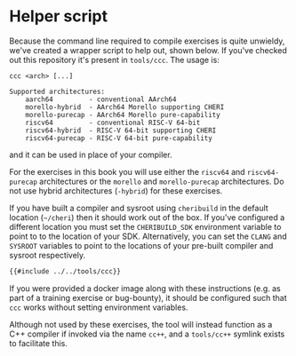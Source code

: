 # Helper script

Because the command line required to compile exercises is quite unwieldy, we've created a wrapper script to help out, shown below.  If you've checked out this repository it's present in `tools/ccc`.  The usage is:
```
ccc <arch> [...]

Supported architectures:
	aarch64         - conventional AArch64
	morello-hybrid  - AArch64 Morello supporting CHERI
	morello-purecap - AArch64 Morello pure-capability
	riscv64         - conventional RISC-V 64-bit
	riscv64-hybrid  - RISC-V 64-bit supporting CHERI
	riscv64-purecap - RISC-V 64-bit pure-capability
```
and it can be used in place of your compiler.

For the exercises in this book you will use either the `riscv64` and `riscv64-purecap` architectures or the `morello` and `morello-purecap` architectures.  Do not use hybrid architectures (`-hybrid`) for these exercises.

If you have built a compiler and sysroot using `cheribuild` in the default location (`~/cheri`) then it should work out of the box.  If you've configured a different location you must set the `CHERIBUILD_SDK` environment variable to point to to the location of your SDK.  Alternatively, you can set the `CLANG` and `SYSROOT` variables to point to the locations of your pre-built compiler and sysroot respectively.
```sh
{{#include ../../tools/ccc}}
```

If you were provided a docker image along with these instructions (e.g. as part of a training exercise or bug-bounty), it should be configured such that `ccc` works without setting environment variables.

Although not used by these exercises, the tool will instead function as a C++ compiler if invoked via the name `cc++`, and a `tools/cc++` symlink exists to facilitate this.

